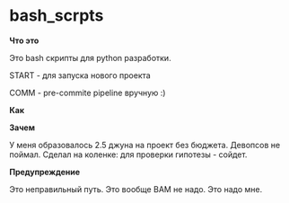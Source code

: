 # bash_scrpts

__Что это__

Это bash скрипты для python разработки.

START - для запуска нового проекта

COMM - pre-commite pipeline вручную :)

__Как__



__Зачем__

У меня образовалось 2.5 джуна на проект без бюджета. Девопсов не поймал. Сделал на коленке: для проверки гипотезы - сойдет.

__Предупреждение__

Это неправильный путь. Это вообще ВАМ не надо. Это надо мне.